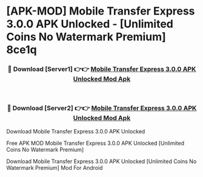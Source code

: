 # [APK-MOD] Mobile Transfer Express 3.0.0 APK Unlocked - [Unlimited Coins No Watermark Premium] 8ce1q



<div align="center">
<h3>🔴 Download [Server1] 👉👉 <a href="https://momento.my/?title=Mobile_Transfer_Express_3.0.0_APK_Unlocked">Mobile Transfer Express 3.0.0 APK Unlocked Mod Apk</a></h3><br>

<h3>🔴 Download [Server2] 👉👉 <a href="https://momento.my/?title=Mobile_Transfer_Express_3.0.0_APK_Unlocked">Mobile Transfer Express 3.0.0 APK Unlocked Mod Apk</a></h3>
</div>



Download Mobile Transfer Express 3.0.0 APK Unlocked 

Free APK MOD Mobile Transfer Express 3.0.0 APK Unlocked [Unlimited Coins No Watermark Premium]

Download Mobile Transfer Express 3.0.0 APK Unlocked [Unlimited Coins No Watermark Premium] Mod For Android
